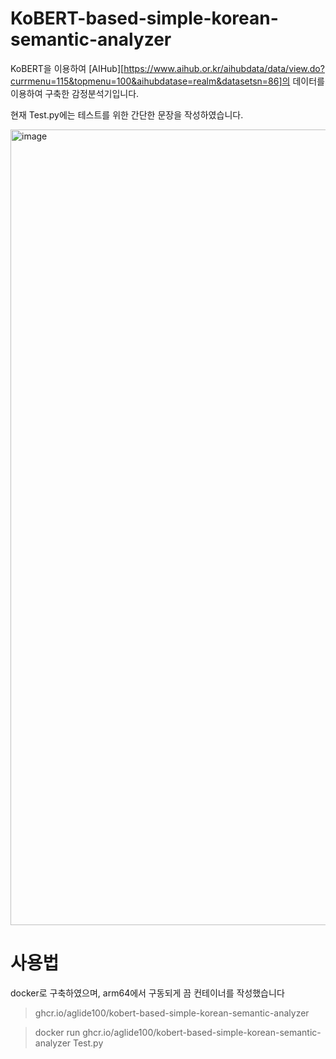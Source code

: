 # KoBERT-based-simple-korean-semantic-analyzer

KoBERT을 이용하여 [AIHub][https://www.aihub.or.kr/aihubdata/data/view.do?currmenu=115&topmenu=100&aihubdatase=realm&datasetsn=86]의 데이터를 이용하여 구축한 감정분석기입니다.

현재 Test.py에는 테스트를 위한 간단한 문장을 작성하였습니다.

<img width="1273" alt="image" src="https://user-images.githubusercontent.com/35767154/211251775-a1eb958c-a7cc-4863-8c14-4b77148fef42.png">

# 사용법

docker로 구축하였으며, arm64에서 구동되게 끔 컨테이너를 작성했습니다

> ghcr.io/aglide100/kobert-based-simple-korean-semantic-analyzer

> docker run ghcr.io/aglide100/kobert-based-simple-korean-semantic-analyzer Test.py
